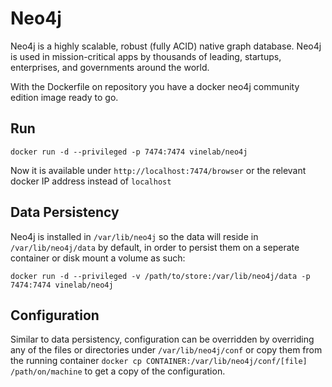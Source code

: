 # Neo4j

Neo4j is a highly scalable, robust (fully ACID) native graph database. Neo4j is used in mission-critical apps by thousands of leading, startups, enterprises, and governments around the world.

With the Dockerfile on repository you have a docker neo4j community edition image ready to go.

## Run
`docker run -d --privileged -p 7474:7474 vinelab/neo4j`

Now it is available under `http://localhost:7474/browser` or the relevant docker
IP address instead of `localhost`

## Data Persistency

Neo4j is installed in `/var/lib/neo4j` so the data will reside in `/var/lib/neo4j/data` by default,
in order to persist them on a seperate container or disk mount a volume as such:

`docker run -d --privileged -v /path/to/store:/var/lib/neo4j/data -p 7474:7474 vinelab/neo4j`

## Configuration

Similar to data persistency, configuration can be overridden by overriding any of the files or directories
under `/var/lib/neo4j/conf` or copy them from the running container `docker cp CONTAINER:/var/lib/neo4j/conf/[file] /path/on/machine`
to get a copy of the configuration.
